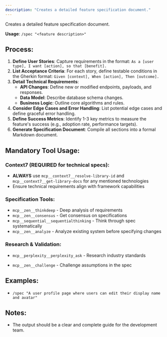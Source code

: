 ```yaml
---
description: "Creates a detailed feature specification document."
---
```


Creates a detailed feature specification document.

**Usage**: `/spec "<feature description>"`

## Process:
1.  **Define User Stories**: Capture requirements in the format: `As a [user type], I want [action], so that [benefit].`
2.  **List Acceptance Criteria**: For each story, define testable conditions in the Gherkin format: `Given [context], When [action], Then [outcome].`
3.  **Detail Technical Requirements**:
    *   **API Changes**: Define new or modified endpoints, payloads, and responses.
    *   **Data Model**: Describe database schema changes.
    *   **Business Logic**: Outline core algorithms and rules.
4.  **Consider Edge Cases and Error Handling**: List potential edge cases and define graceful error handling.
5.  **Define Success Metrics**: Identify 1-3 key metrics to measure the feature's success (e.g., adoption rate, performance targets).
6.  **Generate Specification Document**: Compile all sections into a formal Markdown document.

## Mandatory Tool Usage:

### Context7 (REQUIRED for technical specs):
- **ALWAYS** use `mcp__context7__resolve-library-id` and `mcp__context7__get-library-docs` for any mentioned technologies
- Ensure technical requirements align with framework capabilities

### Specification Tools:
- `mcp__zen__thinkdeep` - Deep analysis of requirements
- `mcp__zen__consensus` - Get consensus on specifications
- `mcp__sequential__sequentialthinking` - Think through spec systematically
- `mcp__zen__analyze` - Analyze existing system before specifying changes

### Research & Validation:
- `mcp__perplexity__perplexity_ask` - Research industry standards

- `mcp__zen__challenge` - Challenge assumptions in the spec

## Examples:
-   `/spec "A user profile page where users can edit their display name and avatar"`

## Notes:
-   The output should be a clear and complete guide for the development team.
